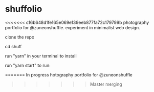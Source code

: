 # shuffolio

<<<<<<< c16b648d1fe165e069e139eeb877fa72c179799b
photography portfolio for @zuneonshuffle. experiment in minimalist web design.

clone the repo

cd shuff

run "yarn" in your terminal to install

run "yarn start" to run



=======
In progress hotography portfolio for @zuneonshuffle
>>>>>>> Master merging
